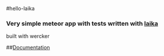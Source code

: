 #hello-laika

### Very simple meteor app with tests written with [laika](http://arunoda.github.io/laika/)

built with wercker


##[Documentation](http://arunoda.github.io/laika/)
